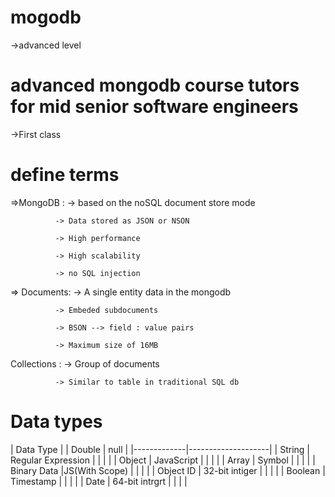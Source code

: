 # mogodb
->advanced level 
# advanced mongodb course tutors for mid senior software engineers

->First class 

# define terms

=>MongoDB :   -> based on the noSQL document store mode

              -> Data stored as JSON or NSON

              -> High performance

              -> High scalability

              -> no SQL injection

=> Documents: -> A single entity data in the mongodb
              
              -> Embeded subdocuments
              
              -> BSON --> field : value pairs
              
              -> Maximum size of 16MB

Collections : -> Group of documents
              
              -> Similar to table in traditional SQL db


               
# Data types 
 
 |        Data Type                 |
 | Double      |     null           |
 |-------------|--------------------|
 | String      | Regular Expression |
 |             |                    |
 | Object      | JavaScript         |
 |             |                    |
 | Array       |   Symbol           |
 |             |                    |
 | Binary Data |JS(With Scope)      |
 |             |                    |
 | Object ID   | 32-bit intiger     |
 |             |                    |
 | Boolean     | Timestamp          |
 |             |                    |
 | Date        | 64-bit intrgrt     |
 |             |                    |